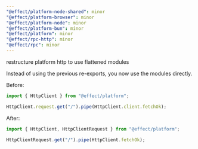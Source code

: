```yaml
---
"@effect/platform-node-shared": minor
"@effect/platform-browser": minor
"@effect/platform-node": minor
"@effect/platform-bun": minor
"@effect/platform": minor
"@effect/rpc-http": minor
"@effect/rpc": minor
---
```


restructure platform http to use flattened modules

Instead of using the previous re-exports, you now use the modules directly.

Before:

```ts
import { HttpClient } from "@effect/platform";

HttpClient.request.get("/").pipe(HttpClient.client.fetchOk);
```

After:

```ts
import { HttpClient, HttpClientRequest } from "@effect/platform";

HttpClientRequest.get("/").pipe(HttpClient.fetchOk);
```
